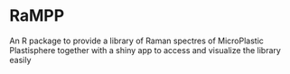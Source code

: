 # RaMPP
An R package to provide a library of Raman spectres of MicroPlastic Plastisphere together with a shiny app to access and visualize the library easily
